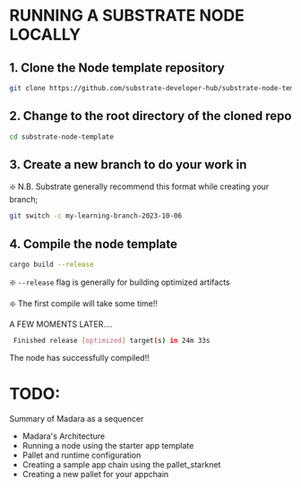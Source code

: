 
# RUNNING A SUBSTRATE NODE LOCALLY

## 1. Clone the Node template repository

```bash
git clone https://github.com/substrate-developer-hub/substrate-node-template
```

## 2. Change to the root directory of the cloned repo

```bash
cd substrate-node-template
```

## 3. Create a new branch to do your work in

❇️  N.B. Substrate generally recommend this format while creating your branch;

```bash
git switch -c my-learning-branch-2023-10-06
```

## 4. Compile the node template 

```bash
cargo build --release
```

❇️  `--release` flag is generally for building optimized artifacts

❇️   The first compile will take some time!!

A FEW MOMENTS LATER....

```bash
 Finished release [optimized] target(s) in 24m 33s
```
The node has successfully compiled!!


# TODO:

Summary of Madara as a sequencer
- Madara's Architecture
- Running a node using the starter app template
- Pallet and runtime configuration
- Creating a sample app chain using the pallet_starknet
- Creating a new pallet for your appchain
